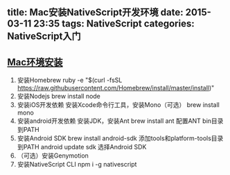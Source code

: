 title: Mac安装NativeScript开发环境
date: 2015-03-11 23:35
tags: NativeScript
categories: NativeScript入门
---

## [Mac环境安装](http://docs.nativescript.org/setup/ns-cli-setup/ns-setup-os-x.html)

1. 安装Homebrew
        ruby -e "$(curl -fsSL https://raw.githubusercontent.com/Homebrew/install/master/install)"
2. 安装Nodejs
        brew install node
3. 安装iOS开发依赖
    安装Xcode命令行工具，安装Mono（可选）
        brew install mono
4. 安装android开发依赖
    安装JDK，安装Ant
        brew install ant
    配置ANT bin目录到PATH
5. 安装Android SDK
        brew install android-sdk
    添加tools和platform-tools目录到PATH
        android update sdk
    选择Android SDK
6. （可选）安装Genymotion
7. 安装NativeScript CLI
        npm i -g nativescript
